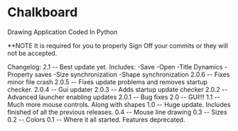 Chalkboard
==========

Drawing Application Coded In Python

**NOTE  It is required for you to properly Sign Off your commits or they will not be accepted.


Changelog:
2.1  --  Best update yet. Includes:
  	-Save
		-Open
		-Title Dynamics
		-Property saves
		-Size synchronization
		-Shape synchronization
2.0.6  --  Fixes minor file crash
2.0.5  --  Fixes update problems and removes startup checker.
2.0.4  --  Gui updater
2.0.3  --  Adds startup update checker
2.0.2  --  Advanced launcher enabling updates
2.0.1  --  Bug fixes
2.0  --  GUI!!!
1.1  --  Much more mouse controls. Along with shapes
1.0  --  Huge update. Includes finished of all the previous releases.
0.4  --  Mouse line drawing
0.3  --  Sizes
0.2  --  Colors
0.1  --  Where it all started. Features deprecated.
